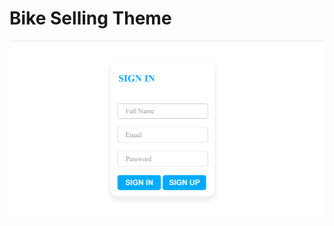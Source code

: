 # Bike Selling Theme
![LoginPage!](https://github.com/zack160/xenonStack/blob/main/images/LoginPage.png)
